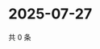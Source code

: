 # 2025-07-27

共 0 条

<!-- BEGIN ZHIHUVIDEO -->
<!-- 最后更新时间 Sun Jul 27 2025 15:12:09 GMT+0800 (China Standard Time) -->

<!-- END ZHIHUVIDEO -->

